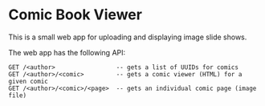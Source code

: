 # Comic Book Viewer

This is a small web app for uploading and displaying image slide shows.

The web app has the following API:

```
GET /<author>                 -- gets a list of UUIDs for comics
GET /<author>/<comic>         -- gets a comic viewer (HTML) for a given comic
GET /<author>/<comic>/<page>  -- gets an individual comic page (image file)
```

